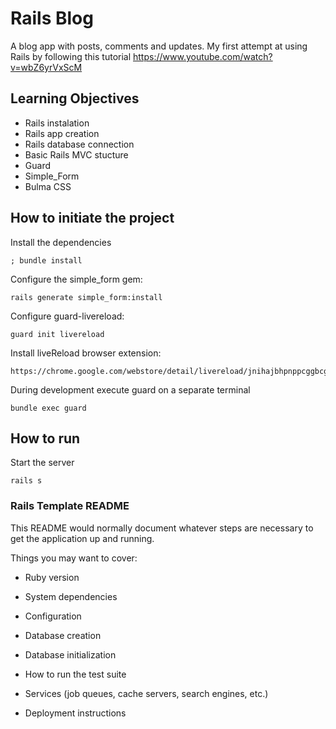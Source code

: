 # Rails Blog

A blog app with posts, comments and updates. My first attempt at using Rails by following this tutorial https://www.youtube.com/watch?v=wbZ6yrVxScM

## Learning Objectives

- Rails instalation
- Rails app creation
- Rails database connection
- Basic Rails MVC stucture
- Guard
- Simple_Form
- Bulma CSS

## How to initiate the project

Install the dependencies

```
; bundle install
```

Configure the simple_form gem:

```
rails generate simple_form:install
```

Configure guard-livereload:

```
guard init livereload
```

Install liveReload browser extension:

```
https://chrome.google.com/webstore/detail/livereload/jnihajbhpnppcggbcgedagnkighmdlei
```

During development execute guard on a separate terminal

```
bundle exec guard
```

## How to run

Start the server

```
rails s
```

### Rails Template README

This README would normally document whatever steps are necessary to get the
application up and running.

Things you may want to cover:

- Ruby version

- System dependencies

- Configuration

- Database creation

- Database initialization

- How to run the test suite

- Services (job queues, cache servers, search engines, etc.)

- Deployment instructions
